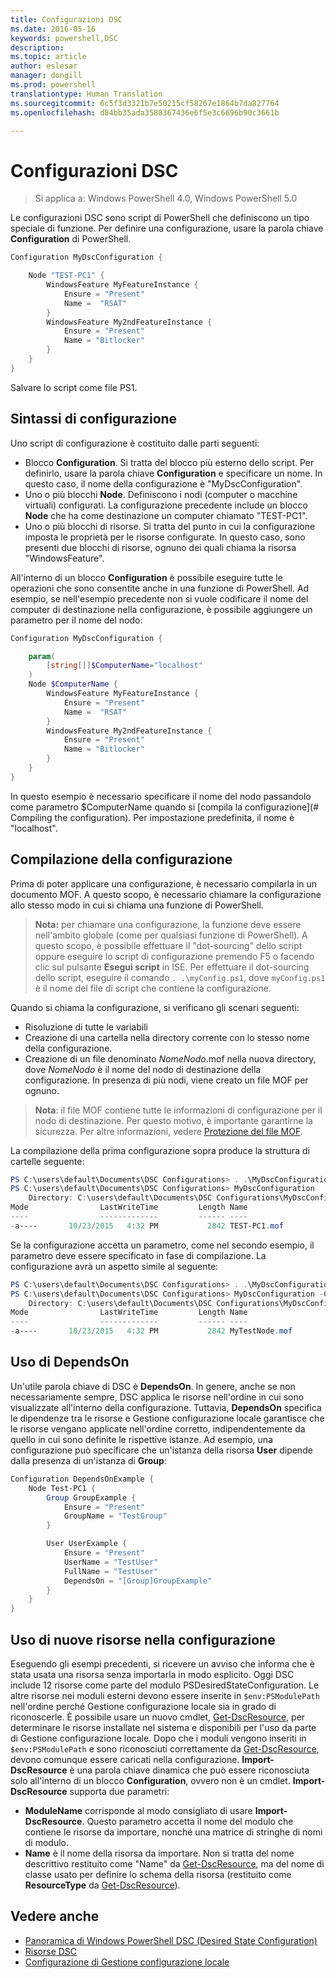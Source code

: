 ```yaml
---
title: Configurazioni DSC
ms.date: 2016-05-16
keywords: powershell,DSC
description: 
ms.topic: article
author: eslesar
manager: dongill
ms.prod: powershell
translationtype: Human Translation
ms.sourcegitcommit: 6c5f3d3321b7e50215cf58267e1864b7da827764
ms.openlocfilehash: d84bb35ada3588367436e6f5e3c6696b90c3661b

---
```


# Configurazioni DSC

>Si applica a: Windows PowerShell 4.0, Windows PowerShell 5.0

Le configurazioni DSC sono script di PowerShell che definiscono un tipo speciale di funzione. Per definire una configurazione, usare la parola chiave __Configuration__ di PowerShell.

```powershell
Configuration MyDscConfiguration {

    Node "TEST-PC1" {
        WindowsFeature MyFeatureInstance {
            Ensure = "Present"
            Name =  "RSAT"
        }
        WindowsFeature My2ndFeatureInstance {
            Ensure = "Present"
            Name = "Bitlocker"
        }
    }
}
```

Salvare lo script come file PS1.

## Sintassi di configurazione

Uno script di configurazione è costituito dalle parti seguenti:

- Blocco **Configuration**. Si tratta del blocco più esterno dello script. Per definirlo, usare la parola chiave **Configuration** e specificare un nome. In questo caso, il nome della configurazione è "MyDscConfiguration".
- Uno o più blocchi **Node**. Definiscono i nodi (computer o macchine virtuali) configurati. La configurazione precedente include un blocco **Node** che ha come destinazione un computer chiamato "TEST-PC1".
- Uno o più blocchi di risorse. Si tratta del punto in cui la configurazione imposta le proprietà per le risorse configurate. In questo caso, sono presenti due blocchi di risorse, ognuno dei quali chiama la risorsa "WindowsFeature".

All'interno di un blocco **Configuration** è possibile eseguire tutte le operazioni che sono consentite anche in una funzione di PowerShell. Ad esempio, se nell'esempio precedente non si vuole codificare il nome del computer di destinazione nella configurazione, è possibile aggiungere un parametro per il nome del nodo:

```powershell
Configuration MyDscConfiguration {

    param(
        [string[]]$ComputerName="localhost"
    )
    Node $ComputerName {
        WindowsFeature MyFeatureInstance {
            Ensure = "Present"
            Name =  "RSAT"
        }
        WindowsFeature My2ndFeatureInstance {
            Ensure = "Present"
            Name = "Bitlocker"
        }
    }
}
```

In questo esempio è necessario specificare il nome del nodo passandolo come parametro $ComputerName quando si [compila la configurazione](# Compiling the configuration). Per impostazione predefinita, il nome è "localhost".

## Compilazione della configurazione
Prima di poter applicare una configurazione, è necessario compilarla in un documento MOF. A questo scopo, è necessario chiamare la configurazione allo stesso modo in cui si chiama una funzione di PowerShell.
>__Nota:__ per chiamare una configurazione, la funzione deve essere nell'ambito globale (come per qualsiasi funzione di PowerShell). A questo scopo, è possibile effettuare il "dot-sourcing" dello script oppure eseguire lo script di configurazione premendo F5 o facendo clic sul pulsante __Esegui script__ in ISE. Per effettuare il dot-sourcing dello script, eseguire il comando `. .\myConfig.ps1`, dove `myConfig.ps1` è il nome del file di script che contiene la configurazione.

Quando si chiama la configurazione, si verificano gli scenari seguenti:

- Risoluzione di tutte le variabili 
- Creazione di una cartella nella directory corrente con lo stesso nome della configurazione.
- Creazione di un file denominato _NomeNodo_.mof nella nuova directory, dove _NomeNodo_ è il nome del nodo di destinazione della configurazione. In presenza di più nodi, viene creato un file MOF per ognuno.

>__Nota__: il file MOF contiene tutte le informazioni di configurazione per il nodo di destinazione. Per questo motivo, è importante garantirne la sicurezza. Per altre informazioni, vedere [Protezione del file MOF](secureMOF.md).

La compilazione della prima configurazione sopra produce la struttura di cartelle seguente:

```powershell
PS C:\users\default\Documents\DSC Configurations> . .\MyDscConfiguration.ps1
PS C:\users\default\Documents\DSC Configurations> MyDscConfiguration
    Directory: C:\users\default\Documents\DSC Configurations\MyDscConfiguration
Mode                LastWriteTime         Length Name                                                                                              
----                -------------         ------ ----                                                                                         
-a----       10/23/2015   4:32 PM           2842 TEST-PC1.mof
```  

Se la configurazione accetta un parametro, come nel secondo esempio, il parametro deve essere specificato in fase di compilazione. La configurazione avrà un aspetto simile al seguente:

```powershell
PS C:\users\default\Documents\DSC Configurations> . .\MyDscConfiguration.ps1
PS C:\users\default\Documents\DSC Configurations> MyDscConfiguration -ComputerName 'MyTestNode'
    Directory: C:\users\default\Documents\DSC Configurations\MyDscConfiguration
Mode                LastWriteTime         Length Name                                                                                              
----                -------------         ------ ----                                                                                         
-a----       10/23/2015   4:32 PM           2842 MyTestNode.mof
```      

## Uso di DependsOn
Un'utile parola chiave di DSC è __DependsOn__. In genere, anche se non necessariamente sempre, DSC applica le risorse nell'ordine in cui sono visualizzate all'interno della configurazione. Tuttavia, __DependsOn__ specifica le dipendenze tra le risorse e Gestione configurazione locale garantisce che le risorse vengano applicate nell'ordine corretto, indipendentemente da quello in cui sono definite le rispettive istanze. Ad esempio, una configurazione può specificare che un'istanza della risorsa __User__ dipende dalla presenza di un'istanza di __Group__:

```powershell
Configuration DependsOnExample {
    Node Test-PC1 {
        Group GroupExample {
            Ensure = "Present"
            GroupName = "TestGroup"
        }

        User UserExample {
            Ensure = "Present"
            UserName = "TestUser"
            FullName = "TestUser"
            DependsOn = "[Group]GroupExample"
        }
    }
}
```

## Uso di nuove risorse nella configurazione
Eseguendo gli esempi precedenti, si ricevere un avviso che informa che è stata usata una risorsa senza importarla in modo esplicito.
Oggi DSC include 12 risorse come parte del modulo PSDesiredStateConfiguration. Le altre risorse nei moduli esterni devono essere inserite in `$env:PSModulePath` nell'ordine perché Gestione configurazione locale sia in grado di riconoscerle. È possibile usare un nuovo cmdlet, [Get-DscResource](https://technet.microsoft.com/en-us/library/dn521625.aspx), per determinare le risorse installate nel sistema e disponibili per l'uso da parte di Gestione configurazione locale. Dopo che i moduli vengono inseriti in `$env:PSModulePath` e sono riconosciuti correttamente da [Get-DscResource](https://technet.microsoft.com/en-us/library/dn521625.aspx), devono comunque essere caricati nella configurazione. __Import-DscResource__ è una parola chiave dinamica che può essere riconosciuta solo all'interno di un blocco __Configuration__, ovvero non è un cmdlet. __Import-DscResource__ supporta due parametri:
* __ModuleName__ corrisponde al modo consigliato di usare __Import-DscResource__. Questo parametro accetta il nome del modulo che contiene le risorse da importare, nonché una matrice di stringhe di nomi di modulo. 
* __Name__ è il nome della risorsa da importare. Non si tratta del nome descrittivo restituito come "Name" da [Get-DscResource](https://technet.microsoft.com/en-us/library/dn521625.aspx), ma del nome di classe usato per definire lo schema della risorsa (restituito come __ResourceType__ da [Get-DscResource](https://technet.microsoft.com/en-us/library/dn521625.aspx)). 

## Vedere anche
* [Panoramica di Windows PowerShell DSC (Desired State Configuration)](overview.md)
* [Risorse DSC](resources.md)
* [Configurazione di Gestione configurazione locale](metaConfig.md)




<!--HONumber=Aug16_HO5-->


